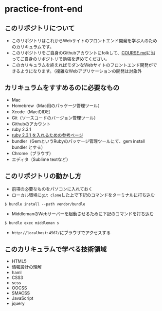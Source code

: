# practice-front-end

## このリポジトリについて

- このリポジトリはこれからWebサイトのフロントエンド開発を学ぶ人のためのカリキュラムです。
- このリポジトリをご自身のGithubアカウントにfolkして、<a href="https://github.com/es335ab/practice-front-end/blob/master/COURSE.md">COURSE.md</a>に沿ってご自身のリポジトリで勉強を進めてください。
- このカリキュラムを終えればモダンなWebサイトのフロントエンド開発ができるようになります。（複雑なWebアプリケーションの開発は対象外

## カリキュラムをすすめるのに必要なもの

- Mac
- Homebrew（Mac用のパッケージ管理ツール）
- Xcode（MacのIDE）
- Git（ソースコードのバージョン管理ツール）
- Githubのアカウント
- ruby 2.3.1
 - <a href="http://dev.classmethod.jp/server-side/language/build-ruby-environment-by-rbenv/">ruby 2.3.1 を入れるための参考ページ</a>
- bundler（GemというRubyのパッケージ管理ツールにて、gem install bundler とする）
- Chrome（ブラウザ）
- エディタ（Sublime textなど）

## このリポジトリの動かし方

- 前項の必要なものをパソコンに入れておく
- ローカル環境に`git clone`した上で下記のコマンドをターミナルに打ち込む

```
$ bundle install --path vendor/bundle
```

- MiddlemanのWebサーバーを起動させるために下記のコマンドを打ち込む

```
$ bundle exec middleman s
```

- `http://localhost:4567/`にブラウザでアクセスする


## このカリキュラムで学べる技術領域

- HTML5
 - 情報設計の理解
 - haml
- CSS3
 - scss
 - OOCSS
 - SMACSS
- JavaScript
 - jquery
